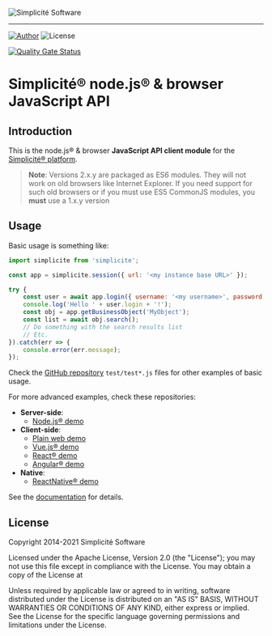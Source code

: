 ![Simplicit&eacute; Software](https://www.simplicite.io/resources/logos/logo250-grey.png)
* * *

<a href="https://www.simplicite.io"><img src="https://img.shields.io/badge/author-Simplicite_Software-blue.svg?style=flat-square" alt="Author"></a>&nbsp;<img src="https://img.shields.io/badge/license-Apache--2.0-orange.svg?style=flat-square" alt="License">

[![Quality Gate Status](https://sonarcloud.io/api/project_badges/measure?project=simplicitesoftware_nodejs-api&metric=alert_status)](https://sonarcloud.io/dashboard?id=simplicitesoftware_nodejs-api)

Simplicit&eacute;&reg; node.js&reg; &amp; browser JavaScript API
================================================================

Introduction
------------

This is the node.js&reg; &amp; browser **JavaScript API client module** for the [Simplicit&eacute;&reg; platform](http://www.simplicitesoftware.com).

> **Note**: Versions 2.x.y are packaged as ES6 modules. They will not work on old browsers like Internet Explorer.
> If you need support for such old browsers or if you must use ES5 CommonJS modules, you **must** use a 1.x.y version

Usage
-----

Basic usage is something like:

```javascript
import simplicite from 'simplicite';

const app = simplicite.session({ url: '<my instance base URL>' });

try {
	const user = await app.login({ username: '<my username>', password: '<my password>' });
	console.log('Hello ' + user.login + '!');
	const obj = app.getBusinessObject('MyObject');
	const list = await obj.search();
	// Do something with the search results list
	// Etc.
}).catch(err => {
	console.error(err.message);
});
```

Check the [GitHub repository](https://github.com/simplicitesoftware/nodejs-api) `test/test*.js`
files for other examples of basic usage.

For more advanced examples, check these repositories:

- **Server-side**:
	- [Node.js&reg; demo](https://github.com/simplicitesoftware/nodejs-demo)
- **Client-side**:
	- [Plain web demo](https://github.com/simplicitesoftware/web-demo)
	- [Vue.js&reg; demo](https://github.com/simplicitesoftware/vue-demo)
	- [React&reg; demo](https://github.com/simplicitesoftware/react-demo)
	- [Angular&reg; demo](https://github.com/simplicitesoftware/angular-demo)
- **Native**:
	- [ReactNative&reg; demo](https://github.com/simplicitesoftware/react-native-demo)

See the [documentation](https://simplicitesoftware.github.io/nodejs-api/) for details.

License
-------

Copyright 2014-2021 Simplicit&eacute; Software

Licensed under the Apache License, Version 2.0 (the "License");
you may not use this file except in compliance with the License.
You may obtain a copy of the License at

[](http://www.apache.org/licenses/LICENSE-2.0)

Unless required by applicable law or agreed to in writing, software
distributed under the License is distributed on an "AS IS" BASIS,
WITHOUT WARRANTIES OR CONDITIONS OF ANY KIND, either express or implied.
See the License for the specific language governing permissions and
limitations under the License.
